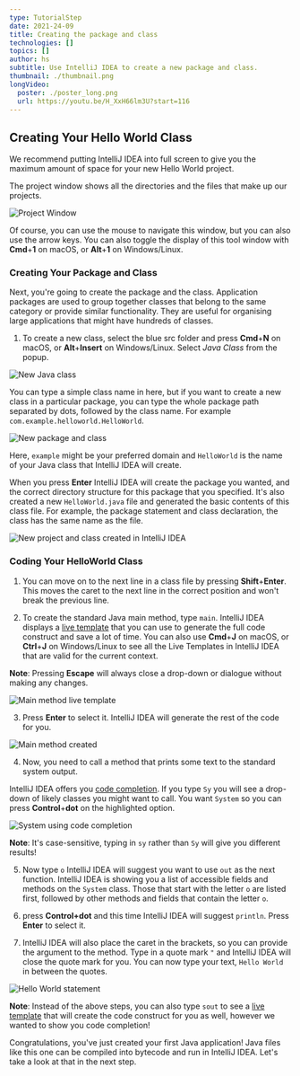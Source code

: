 ```yaml
---
type: TutorialStep
date: 2021-24-09
title: Creating the package and class
technologies: []
topics: []
author: hs
subtitle: Use IntelliJ IDEA to create a new package and class.
thumbnail: ./thumbnail.png
longVideo:
  poster: ./poster_long.png
  url: https://youtu.be/H_XxH66lm3U?start=116
---
```


## Creating Your Hello World Class

We recommend putting IntelliJ IDEA into full screen to give you the maximum amount of space for your new Hello World project. 

The project window shows all the directories and the files that make up our projects. 

![Project Window](project-window.png)

Of course, you can use the mouse to navigate this window, but you can also use the arrow keys. You can also toggle the display of this tool window with **Cmd**+**1** on macOS, or **Alt**+**1** on Windows/Linux. 

### Creating Your Package and Class

Next, you're going to create the package and the class. Application packages are used to group together classes that belong to the same category or provide similar functionality. They are useful for organising large applications that might have hundreds of classes.

1) To create a new class, select the blue src folder and press **Cmd**+**N** on macOS, or **Alt**+**Insert** on Windows/Linux. Select _Java Class_ from the popup.

![New Java class](new-java-class.png)

You can type a simple class name in here, but if you want to create a new class in a particular package, you can type the whole package path separated by dots, followed by the class name. For example `com.example.helloworld.HelloWorld`.

![New package and class](new-package-and-class.png)

Here, `example` might be your preferred domain and `HelloWorld` is the name of your Java class that IntelliJ IDEA will create. 

When you press **Enter** IntelliJ IDEA will create the package you wanted, and the correct directory structure for this package that you specified. It's also created a new `HelloWorld.java` file and generated the basic contents of this class file. For example, the package statement and class declaration, the class has the same name as the file.

![New project and class created in IntelliJ IDEA](new-project-and-class-idea.png)


### Coding Your HelloWorld Class

1) You can move on to the next line in a class file by pressing **Shift**+**Enter**. This moves the caret to the next line in the correct position and won't break the previous line. 

2) To create the standard Java main method, type `main`. IntelliJ IDEA displays a [live template](https://www.jetbrains.com/help/idea/using-live-templates.html) that you can use to generate the full code construct and save a lot of time. You can also use **Cmd**+**J** on macOS, or **Ctrl**+**J** on Windows/Linux to see all the Live Templates in IntelliJ IDEA that are valid for the current context. 

**Note**: Pressing **Escape** will always close a drop-down or dialogue without making any changes.  

![Main method live template](main-live-template.png)

3) Press **Enter** to select it. IntelliJ IDEA will generate the rest of the code for you. 

![Main method created](main-method-created.png)

4) Now, you need to call a method that prints some text to the standard system output. 
    
IntelliJ IDEA offers you [code completion](https://www.jetbrains.com/help/idea/auto-completing-code.html). If you type `Sy` you will see a drop-down of likely classes you might want to call. You want `System` so you can press **Control**+**dot** on the highlighted option. 
   
![System using code completion](system-code-completion.png)

**Note**: It's case-sensitive, typing in `sy` rather than `Sy` will give you different results!

5) Now type `o` IntelliJ IDEA will suggest you want to use `out` as the next function. IntelliJ IDEA is showing you a list of accessible fields and methods on the `System` class. Those that start with the letter `o` are listed first, followed by other methods and fields that contain the letter `o`.
   

6) press **Control+dot** and this time IntelliJ IDEA will suggest `println`. Press **Enter** to select it. 


7) IntelliJ IDEA will also place the caret in the brackets, so you can provide the argument to the method. Type in a quote mark `"` and IntelliJ IDEA will close the quote mark for you. You can now type your text, `Hello World` in between the quotes. 

![Hello World statement](hello-world-statement.png)

**Note**: Instead of the above steps, you can also type `sout` to see a [live template](https://www.jetbrains.com/help/idea/using-live-templates.html) that will create the code construct for you as well, however we wanted to show you code completion!

Congratulations, you've just created your first Java application! Java files like this one can be compiled into bytecode and run in IntelliJ IDEA. Let's take a look at that in the next step. 